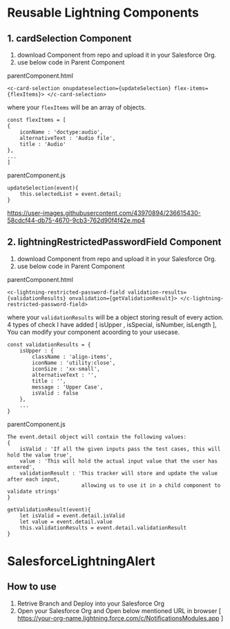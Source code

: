 # Reusable Lightning Components
  
## 1. cardSelection Component
1. download Component from repo and upload it in your Salesforce Org.
2. use below code in Parent Component

parentComponent.html
```
<c-card-selection onupdateselection={updateSelection} flex-items={flexItems}> </c-card-selection>
```
where your ```flexItems``` will be an array of objects.
```
const flexItems = [
{
    iconName : 'doctype:audio', 
    alternativeText : 'Audio file',
    title : 'Audio'
},
...
]
```
parentComponent.js
```
updateSelection(event){
    this.selectedList = event.detail;
}
```
https://user-images.githubusercontent.com/43970894/236615430-58cdcf44-db75-4670-9cb3-762d90f4f42e.mp4

## 2. lightningRestrictedPasswordField Component
1. download Component from repo and upload it in your Salesforce Org.
2. use below code in Parent Component

parentComponent.html
```
<c-lightning-restricted-password-field validation-results={validationResults} onvalidation={getValidationResult}> </c-lightning-restricted-password-field>
```
where your ```validationResults``` will be a object storing result of every action.
4 types of check I have added [ isUpper , isSpecial, isNumber, isLength ], You can modify your component acoording to your usecase.
```
const validationResults = {
    isUpper : {
        className : 'align-items',
        iconName : 'utility:close',
        iconSize : 'xx-small',
        alternativeText : '',
        title : '',
        message : 'Upper Case',
        isValid : false
    },
    ...
}
```
parentComponent.js
```
The event.detail object will contain the following values:
{
    isValid : 'If all the given inputs pass the test cases, this will hold the value true',
    value : 'This will hold the actual input value that the user has entered',
    validationResult : 'This tracker will store and update the value after each input, 
                        allowing us to use it in a child component to validate strings'
}

getValidationResult(event){
    let isValid = event.detail.isValid
    let value = event.detail.value
    this.validationResults = event.detail.validationResult
}
```



# SalesforceLightningAlert

## How to use
1. Retrive Branch and Deploy into your Salesforce Org
2. Open your Salesforce Org and Open below mentioned URL in browser
  [ https://your-org-name.lightning.force.com/c/NotificationsModules.app ]

